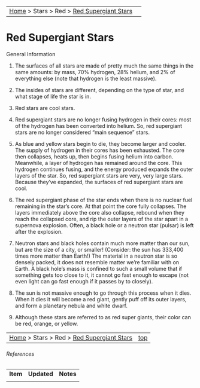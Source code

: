 |    |    |
|:---|---:|
|[Home](/notes/#object-notes) > Stars > Red > [Red Supergiant Stars](../!red-supergiant-stars) |   |

# Red Supergiant Stars
General Information

1.  The surfaces of all stars are made of pretty much the same things in the same amounts: by mass, 70% hydrogen, 28% helium, and 2% of everything else (note that hydrogen is the least massive).

1.  The insides of stars are different, depending on the type of star, and what stage of life the star is in.

1.  Red stars are cool stars.

1.  Red supergiant stars are no longer fusing hydrogen in their cores: most of the hydrogen has been converted into helium.  So, red supergiant stars are no longer considered “main sequence” stars.

1.  As blue and yellow stars begin to die, they become larger and cooler.  The supply of hydrogen in their cores has been exhausted.  The core then collapses, heats up, then begins fusing helium into carbon.  Meanwhile, a layer of hydrogen has remained around the core.  This hydrogen continues fusing, and the energy produced expands the outer layers of the star.  So, red supergiant stars are very, very large stars.  Because they’ve expanded, the surfaces of red supergiant stars are cool.

1.  The red supergiant phase of the star ends when there is no nuclear fuel remaining in the star’s core.  At that point the core fully collapses.  The layers immediately above the core also collapse, rebound when they reach the collapsed core, and rip the outer layers of the star apart in a supernova explosion.  Often, a black hole or a neutron star (pulsar) is left after the explosion.

1.  Neutron stars and black holes contain much more matter than our sun, but are the size of a city, or smaller!  (Consider: the sun has 333,400 times more matter than Earth!)  The material in a neutron star is so densely packed, it does not resemble matter we’re familiar with on Earth.  A black hole’s mass is confined to such a small volume that if something gets too close to it, it cannot go fast enough to escape (not even light can go fast enough if it passes by to closely).

1.  The sun is not massive enough to go through this process when it dies.  When it dies it will become a red giant, gently puff off its outer layers, and form a planetary nebula and white dwarf.

1.  Although these stars are referred to as red super giants, their color can be red, orange, or yellow.
 
|    |    |
|:---|---:|
|[Home](/notes/#object-notes) > Stars > Red > [Red Supergiant Stars](../!red-supergiant-stars) | [top](#red-supergiant-stars) |


###### References

|   |   |   |
|---|---|---|
|**Item**|**Updated**|**Notes**|
|   |   |   |

